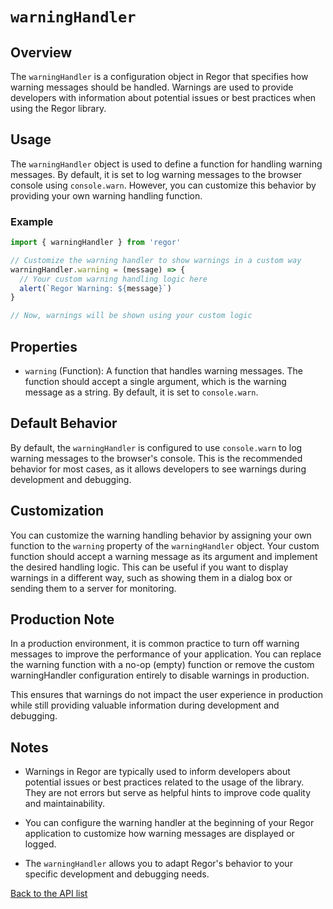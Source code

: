 # `warningHandler`

## Overview

The `warningHandler` is a configuration object in Regor that specifies how warning messages should be handled. Warnings are used to provide developers with information about potential issues or best practices when using the Regor library.

## Usage

The `warningHandler` object is used to define a function for handling warning messages. By default, it is set to log warning messages to the browser console using `console.warn`. However, you can customize this behavior by providing your own warning handling function.

### Example

```javascript
import { warningHandler } from 'regor'

// Customize the warning handler to show warnings in a custom way
warningHandler.warning = (message) => {
  // Your custom warning handling logic here
  alert(`Regor Warning: ${message}`)
}

// Now, warnings will be shown using your custom logic
```

## Properties

- `warning` (Function): A function that handles warning messages. The function should accept a single argument, which is the warning message as a string. By default, it is set to `console.warn`.

## Default Behavior

By default, the `warningHandler` is configured to use `console.warn` to log warning messages to the browser's console. This is the recommended behavior for most cases, as it allows developers to see warnings during development and debugging.

## Customization

You can customize the warning handling behavior by assigning your own function to the `warning` property of the `warningHandler` object. Your custom function should accept a warning message as its argument and implement the desired handling logic. This can be useful if you want to display warnings in a different way, such as showing them in a dialog box or sending them to a server for monitoring.

## Production Note

In a production environment, it is common practice to turn off warning messages to improve the performance of your application. You can replace the warning function with a no-op (empty) function or remove the custom warningHandler configuration entirely to disable warnings in production.

This ensures that warnings do not impact the user experience in production while still providing valuable information during development and debugging.

## Notes

- Warnings in Regor are typically used to inform developers about potential issues or best practices related to the usage of the library. They are not errors but serve as helpful hints to improve code quality and maintainability.

- You can configure the warning handler at the beginning of your Regor application to customize how warning messages are displayed or logged.

- The `warningHandler` allows you to adapt Regor's behavior to your specific development and debugging needs.

[Back to the API list](regor-api.md)
